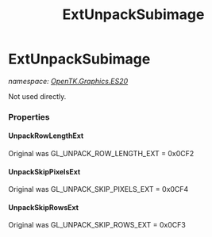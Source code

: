 ﻿---
title: ExtUnpackSubimage
---

# ExtUnpackSubimage
_namespace: [OpenTK.Graphics.ES20](N-OpenTK.Graphics.ES20.html)_

Not used directly.



### Properties

#### UnpackRowLengthExt
Original was GL_UNPACK_ROW_LENGTH_EXT = 0x0CF2
#### UnpackSkipPixelsExt
Original was GL_UNPACK_SKIP_PIXELS_EXT = 0x0CF4
#### UnpackSkipRowsExt
Original was GL_UNPACK_SKIP_ROWS_EXT = 0x0CF3

